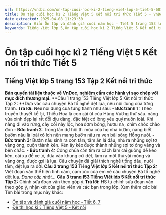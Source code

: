 ```yaml
---
url: https://vndoc.com/on-tap-cuoi-hoc-ki-2-tieng-viet-lop-5-tiet-5-6816
title: Ôn tập cuối học kì 2 Tiếng Việt 5 Kết nối tri thức Tiết 5 - VnDoc.com
date_extracted: 2025-04-08 11:23:30
description: Giải Ôn tập và đánh giá cuối năm học - Tiết 5 trang 153 lớp 5 Tập 1 Cánh Diều gồm các phần hướng dẫn giải chi tiết, đầy đủ nhất chỉ có trên VnDoc. Mời các bạn tham khảo.
keywords: Tiếng Việt lớp 5,Ôn tập cuối học kì 2 Tiếng Việt 5 Kết nối tri thức Tiết 5,Tiếng Việt lớp 5 trang 153 Tập 2 Kết nối tri thức,Ôn tập cuối học kì 2 tiếng việt lớp 5 tiết 5,Ôn tập cuối học kì 2 lớp 5 môn tiếng việt,Ôn tập cuối học kì 2 Tiếng Việt 5,Tiếng Việt lớp 5 Kết nối tri thức,Tiếng Việt lớp 5 Tập 2,sgk Tiếng Việt lớp 5
---
```


# Ôn tập cuối học kì 2 Tiếng Việt 5 Kết nối tri thức Tiết 5
## **Tiếng Việt lớp 5 trang 153 Tập 2 Kết nối tri thức**
**Bản quyền tài liệu thuộc về VnDoc, nghiêm cấm các hành vi sao chép với mục đích thương mại.**
**Câu 1 trang 153 Tiếng Việt lớp 5 Kết nối tri thức Tập 2: **Dựa vào câu chuyện Bà tổ nghề dệt lụa, nêu nội dung của từng tranh.
**Trả lời:**
Nêu nội dung của từng tranh như sau:
**\- Bức tranh 1:** Theo truyền thuyết kể lại, Thiều Hoa là con gái út của Hùng Vương thứ sáu. nàng vừa xinh đẹp lại rất đỗi dịu dàng, đặc biệt có lòng yêu quý muôn loài. Khi nàng đi vào rừng, cây cối nảy lộc, hoa đơm bông, hươu nai, chim chóc chào đón
**\- Bức tranh 2:** Trong lần dự hội thi múa của họ nhà bướm, nàng biết bướm nâu là loài có ích nên mang bướm nâu ra ven bãi sông Hồng nuôi.
**\- Bức tranh 3:** Bướm nâu sinh ra con tằm, tằm ăn lá dâu, nhả ra những sợi tơ vàng óng, cuộn thành kén. Kén ấy kéo được thành những sợi tơ óng vàng và bền chắc.
**\- Bức tranh 4:** Công chúa còn tìm ra cách làm cái guồng để kéo kén, cái xa để xe tơ, đưa vào khung cửi dệt, làm ra một thứ vài mỏng và vàng óng, được gọi là lụa. Câu chuyện đã giải thích nghề trồng dâu, nuôi tằm, dệt lụa ra đời.
**Câu 2 trang 153 Tiếng Việt lớp 5 Kết nối tri thức Tập 2:** Viết đoạn văn thể hiện tình cảm, cảm xúc của em về câu chuyện Bà tổ nghề dệt lụa.
_Đang cập nhật..._
**Câu 3 trang 153 Tiếng Việt lớp 5 Kết nối tri thức Tập 2:** Chỉnh sửa đoạn văn theo góp ý.
**Trả lời:**
HS tự chỉnh sửa đoạn văn theo góp ý, nhận xét của giáo viên và các bạn trong lớp.
Xem thêm các bài Tìm bài trong mục này khác:
  * [Ôn tập và đánh giá cuối năm học - Tiết 6, 7](</on-tap-cuoi-hoc-ki-2-tieng-viet-5-ket-noi-tri-thuc-tiet-6-7-323753>)
  * [Đề thi học kì 2 Tiếng Việt 5 - Kết nối](</de-thi-hoc-ki-2-lop-5-mon-tieng-viet>)

